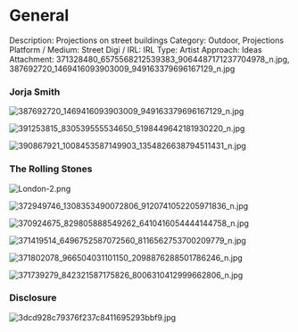 # General

Description: Projections on street buildings
Category: Outdoor, Projections
Platform / Medium: Street
Digi / IRL: IRL
Type: Artist
Approach: Ideas
Attachment: 371328480_6575568212539383_9064487171237704978_n.jpg, 387692720_1469416093903009_949163379696167129_n.jpg

### Jorja Smith

![387692720_1469416093903009_949163379696167129_n.jpg](General%2026bd3798725d81c5a4f0e9d2ceac86ce/387692720_1469416093903009_949163379696167129_n.jpg)

![391253815_830539555534650_5198449642181930220_n.jpg](General%2026bd3798725d81c5a4f0e9d2ceac86ce/391253815_830539555534650_5198449642181930220_n.jpg)

![390867921_1008453587149903_1354826638794511431_n.jpg](General%2026bd3798725d81c5a4f0e9d2ceac86ce/390867921_1008453587149903_1354826638794511431_n.jpg)

### The Rolling Stones

![London-2.png](General%2026bd3798725d81c5a4f0e9d2ceac86ce/London-2.png)

![372949746_1308353490072806_9120741052205971836_n.jpg](General%2026bd3798725d81c5a4f0e9d2ceac86ce/372949746_1308353490072806_9120741052205971836_n.jpg)

![370924675_829805888549262_6410416054444144758_n.jpg](General%2026bd3798725d81c5a4f0e9d2ceac86ce/370924675_829805888549262_6410416054444144758_n.jpg)

![371419514_6496752587072560_8116562753700209779_n.jpg](General%2026bd3798725d81c5a4f0e9d2ceac86ce/371419514_6496752587072560_8116562753700209779_n.jpg)

![371802078_966504031101150_2098876288501786246_n.jpg](General%2026bd3798725d81c5a4f0e9d2ceac86ce/371802078_966504031101150_2098876288501786246_n.jpg)

![371739279_842321587175826_8006310412999662806_n.jpg](General%2026bd3798725d81c5a4f0e9d2ceac86ce/371739279_842321587175826_8006310412999662806_n.jpg)

### Disclosure

![3dcd928c79376f237c8411695293bbf9.jpg](General%2026bd3798725d81c5a4f0e9d2ceac86ce/3dcd928c79376f237c8411695293bbf9.jpg)